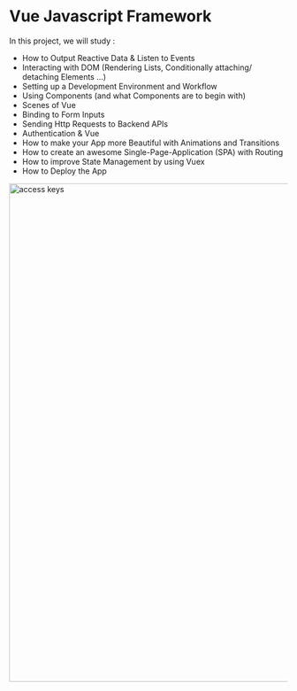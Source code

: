 # Vue Javascript Framework

In this project, we will study :
- How to Output Reactive Data & Listen to Events
- Interacting with DOM (Rendering Lists, Conditionally attaching/ detaching Elements ...)
- Setting up a Development Environment and Workflow
- Using Components (and what Components are to begin with)
- Scenes of Vue
- Binding to Form Inputs
- Sending Http Requests to Backend APIs
- Authentication & Vue
- How to make your App more Beautiful with Animations and Transitions
- How to create an awesome Single-Page-Application (SPA) with Routing
- How to improve State Management by using Vuex
- How to Deploy the App


<img src="/pictures/access_keys.png" title="access keys"  width="900">